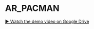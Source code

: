 # AR_PACMAN
 
[▶️ Watch the demo video on Google Drive](https://drive.google.com/file/d/1xA6iYJgDlI2YfkpVi3P7XG5Fj5UheUjG/view)
